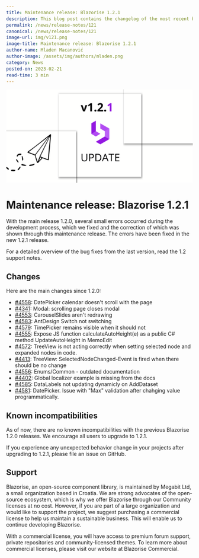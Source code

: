 ```yaml
---
title: Maintenance release: Blazorise 1.2.1
description: This blog post contains the changelog of the most recent bug fixes included in the Blazorise v1.2.1 release.
permalink: /news/release-notes/121
canonical: /news/release-notes/121
image-url: img/v121.png
image-title: Maintenance release: Blazorise 1.2.1
author-name: Mladen Macanović
author-image: /assets/img/authors/mladen.png
category: News
posted-on: 2023-02-21
read-time: 3 min
---
```


![Maintenance release: Blazorise 1.2.1](img/v121.png)

# Maintenance release: Blazorise 1.2.1

With the main release 1.2.0, several small errors occurred during the development process, which we fixed and the correction of which was shown through this maintenance release. The errors have been fixed in the new 1.2.1 release.

For a detailed overview of the bug fixes from the last version, read the 1.2 support notes.

## Changes

Here are the main changes since 1.2.0:

- [#4558](https://github.com/Megabit/Blazorise/issues/4558): DatePicker calendar doesn't scroll with the page
- [#4341](https://github.com/Megabit/Blazorise/issues/4341): Modal: scrolling page closes modal
- [#4553](https://github.com/Megabit/Blazorise/issues/4553): CarouselSlides aren't redrawing
- [#4583](https://github.com/Megabit/Blazorise/issues/4583): AntDesign Switch not switching
- [#4579](https://github.com/Megabit/Blazorise/issues/4579): TimePicker remains visible when it should not
- [#4555](https://github.com/Megabit/Blazorise/issues/4555): Expose JS function calculateAutoHeight(e) as a public C# method UpdateAutoHeight in MemoEdit
- [#4572](https://github.com/Megabit/Blazorise/issues/4572): TreeView is not acting correctly when setting selected node and expanded nodes in code.
- [#4413](https://github.com/Megabit/Blazorise/issues/4413): TreeView: SelectedNodeChanged-Event is fired when there should be no change
- [#4556](https://github.com/Megabit/Blazorise/issues/4556): Enums/Common - outdated documentation
- [#4402](https://github.com/Megabit/Blazorise/issues/4402): Global localizer example is missing from the docs
- [#4585](https://github.com/Megabit/Blazorise/issues/4585): DataLabels not updating dynamicly on AddDataset
- [#4581](https://github.com/Megabit/Blazorise/issues/4581): DatePicker. Issue with "Max" validation after chahging value programmatically.

## Known incompatibilities

As of now, there are no known incompatibilities with the previous Blazorise 1.2.0 releases. We encourage all users to upgrade to 1.2.1.

If you experience any unexpected behavior change in your projects after upgrading to 1.2.1, please file an issue on GitHub.

## Support

Blazorise, an open-source component library, is maintained by Megabit Ltd, a small organization based in Croatia. We are strong advocates of the open-source ecosystem, which is why we offer Blazorise through our Community licenses at no cost. However, if you are part of a large organization and would like to support the project, we suggest purchasing a commercial license to help us maintain a sustainable business. This will enable us to continue developing Blazorise.

With a commercial license, you will have access to premium forum support, private repositories and community-licensed themes. To learn more about commercial licenses, please visit our website at Blazorise Commercial.
